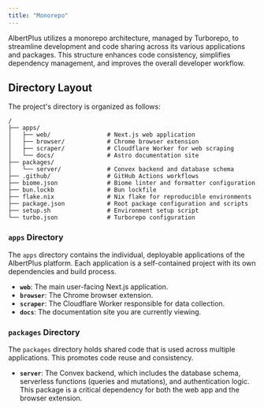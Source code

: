 ```yaml
---
title: "Monorepo"
---
```


AlbertPlus utilizes a monorepo architecture, managed by Turborepo, to streamline development and code sharing across its various applications and packages. This structure enhances code consistency, simplifies dependency management, and improves the overall developer workflow.

## Directory Layout

The project's directory is organized as follows:

```
/
├── apps/
│   ├── web/                # Next.js web application
│   ├── browser/            # Chrome browser extension
│   ├── scraper/            # Cloudflare Worker for web scraping
│   └── docs/               # Astro documentation site
├── packages/
│   └── server/             # Convex backend and database schema
├── .github/                # GitHub Actions workflows
├── biome.json              # Biome linter and formatter configuration
├── bun.lockb               # Bun lockfile
├── flake.nix               # Nix flake for reproducible environments
├── package.json            # Root package configuration and scripts
├── setup.sh                # Environment setup script
└── turbo.json              # Turborepo configuration
```

### `apps` Directory

The `apps` directory contains the individual, deployable applications of the AlbertPlus platform. Each application is a self-contained project with its own dependencies and build process.

- **`web`**: The main user-facing Next.js application.
- **`browser`**: The Chrome browser extension.
- **`scraper`**: The Cloudflare Worker responsible for data collection.
- **`docs`**: The documentation site you are currently viewing.

### `packages` Directory

The `packages` directory holds shared code that is used across multiple applications. This promotes code reuse and consistency.

- **`server`**: The Convex backend, which includes the database schema, serverless functions (queries and mutations), and authentication logic. This package is a critical dependency for both the web app and the browser extension.
